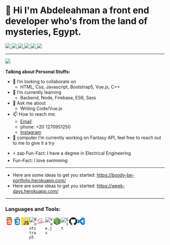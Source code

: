 # 👋 Hi I'm Abdeleahman a front end developer who's from the land of mysteries, Egypt.

<p>
<a href="mailto:abdelrahmanatefalibe@gmail.com?subject=[GitHub]%20Let's Chat&body=Hi Boody-BE%2C%0A%0AI wanted to ask you about ...">
    <img src="https://img.shields.io/badge/Tool-Vs code-269BEA"/>
      <img src="https://img.shields.io/badge/Framework-React.js-50d890"/>
    <img src="https://img.shields.io/badge/Framework-Vue.js-50d890"/>
    <img src="https://img.shields.io/badge/OS-Windo-4FB1F3"/>
     <img src="https://img.shields.io/badge/OS-Ubuntu-F15126"/>
    <img src="https://img.shields.io/badge/Ask%20me-anything-ff1e56.svg"/></a>
</p>

---

![](https://res.cloudinary.com/dirbnpgsp/image/upload/v1644890811/img_zmqm8s.png)

**Talking about Personal Stuffs:**

- 👯 I’m looking to collaborate on 
  - HTML, Css, Javascript, Bootstrap5, Vue.js, C++
- 🌱 I’m currently learning 
  - Backend, Node, Firebase, ES6, Sass
- 💬 Ask me about 
  - Writing Code/Vue.js
- 📫 How to reach me: 
  - <a href="abdelrahmanatefalibe@gmail.com ">Email</a>
  - phone: +20 1270951250 
  - <a href="[mailto:abdelrahmanatefalibe@gmail.com?subject=[GitHub]%20Let's Chat&body=Hi Boody-BE%2C%0A%0AI wanted to ask you about ...](https://www.instagram.com/boody_04/)">Instagram</a>
- 💬 computer I’m currently working on Fantasy API, feel free to reach out to me to give it a try
 * ⚡ zap Fun-Fact: I have a degree in Electrical Engineering
 *  Fun-Fact: I love swimming
 
---

* Here are some ideas to get you started: https://boody-be-portfolio.herokuapp.com/
* Here are some ideas to get you started: https://week-days.herokuapp.com/

---

### Languages and Tools:

<code><img align="left" alt="HTML5" width="5%" src="https://raw.githubusercontent.com/github/explore/80688e429a7d4ef2fca1e82350fe8e3517d3494d/topics/html/html.png" /></code>
<code><img align="left" alt="CSS3" width="5%" src="https://raw.githubusercontent.com/github/explore/80688e429a7d4ef2fca1e82350fe8e3517d3494d/topics/css/css.png" /></code>
<code><img align="left" alt="JavaScript" width="5%" src="https://raw.githubusercontent.com/github/explore/80688e429a7d4ef2fca1e82350fe8e3517d3494d/topics/javascript/javascript.png" /></code>
<code><img align="left" alt="Bootstrap5" width="5%" src="https://bootstrap.rtlcss.com/docs/4.5/assets/brand/bootstrap-social.png" /></code>
<code><img align="left" alt="Sass" width="5%" src="https://raw.githubusercontent.com/github/explore/80688e429a7d4ef2fca1e82350fe8e3517d3494d/topics/sass/sass.png" /></code>
<code><img align="left" alt="Vue.js" width="5%" src="https://encrypted-tbn0.gstatic.com/images?q=tbn:ANd9GcTEWTYIVbQlC9W04eYSCHJdSVhzYrklZ3D3ZYHzWXuCIMG3fYrsVQQY1SOWU3HfhT6esfg&usqp=CAU" /></code>
<code><img align="left" alt="Node.js" width="5%" src="https://raw.githubusercontent.com/github/explore/80688e429a7d4ef2fca1e82350fe8e3517d3494d/topics/nodejs/nodejs.png" /></code>
<code><img align="left" alt="Git" width="5%" src="https://qph.fs.quoracdn.net/main-qimg-728ff5a8e44d74cd0f2359ef0a9ec88a" /></code>
<code><img align="left" alt="GitHub" width="5%" src="https://raw.githubusercontent.com/github/explore/78df643247d429f6cc873026c0622819ad797942/topics/github/github.png" /></code>
<code><img align="left" alt="Visual Studio Code" width="5%" src="https://raw.githubusercontent.com/github/explore/80688e429a7d4ef2fca1e82350fe8e3517d3494d/topics/visual-studio-code/visual-studio-code.png" /></code>
